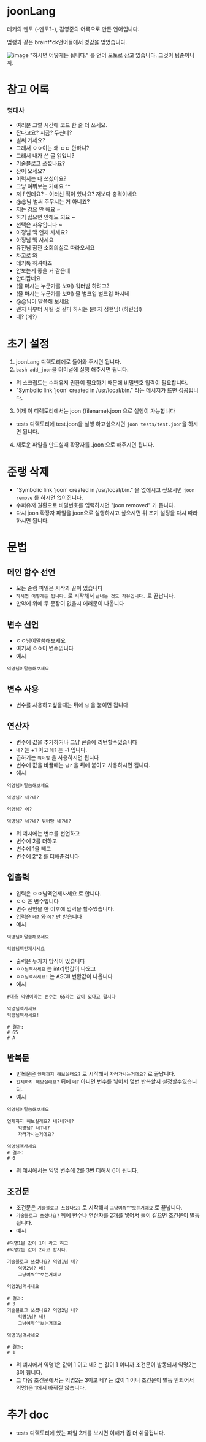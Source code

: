 # joonLang
테커의 멘토 (-멘토?-), 김영준의 어록으로 만든 언어입니다. 

엄랭과 같은 brainf*ck언어들에서 영감을 얻었습니다.

![image](https://github.com/printSANO/joonLang/assets/83595905/ea84aad1-16e0-4333-9914-68f4cb877b76)
"하시면 어떻게든 됩니다." 를 언어 모토로 삼고 있습니다. 그것이 팀준이니까.

# 참고 어록
### 명대사

- 여러분 그럴 시간에 코드 한 줄 더 쓰세요.
- 잔다고요? 지금? 두신데?
- 벌써 가세요?
- 그래서 ㅇㅇ이는 왜 ㅁㅁ 안하니?
- 그래서 내가 쓴 글 읽었니?
- 기술블로그 쓰셨나요?
- 잠이 오세요?
- 이력서는 다 쓰셨어요?
- 그냥 여쭤보는 거예요 ^^
- 저 f 인데요? - 이러신 적이 있나요? 저보다 충격이네요
- @@님 벌써 주무시는 거 아니죠?
- 저는 강요 안 해요 ~
- 하기 싫으면 안해도 되요 ~
- 선택은 자유입니다 ~
- 아정님 맥 언제 사세요?
- 아정님 맥 사세요
- 유진님 잠깐 소회의실로 따라오세요
- 차고로 와
- 테커톡 하셔야죠
- 안보는게 좋을 거 같은데
- 안타깝네요
- (물 마시는 누군가를 보며) 워터밤 하려고?
- (물 마시는 누군가를 보며) 물 벌크업 벌크업 마시네
- @@님이 말씀해 보세요
- 왠지 나부터 시킬 것 같다 하시는 분! 자 정현님! (하린님!)
- 네? (에?)

# 초기 설정
1. joonLang 디렉토리에로 들어와 주시면 됩니다.
2. `bash add_joon`을 터미널에 실행 해주시면 됩니다.
- 위 스크립트는 수퍼유저 권환이 필요하기 때문에 비밀번호 입력이 필요합니다.
- "Symbolic link 'joon' created in /usr/local/bin." 라는 메시지가 뜨면 성공입니다.
3. 이제 이 디렉토리에서는 joon {filename}.joon 으로 실행이 가능합니다
- tests 디렉토리에 test.joon을 실행 하고싶으시면 `joon tests/test.joon`을 하시면 됩니다.
4. 새로운 파일을 만드실때 확장자를 .joon 으로 해주시면 됩니다.

# 준랭 삭제
- "Symbolic link 'joon' created in /usr/local/bin." 을 없에시고 싶으시면 `joon remove` 를 하시면 없어집니다.
- 수퍼유저 권환으로 비밀번호를 입력하시면 "joon removed" 가 뜹니다.
- 다시 joon 확장자 파일을 joon으로 실행하시고 싶으시면 위 초기 설정을 다시 따라하시면 됩니다.

# 문법

## 메인 함수 선언
- 모든 준랭 파일은 시작과 끝이 있습니다
- `하시면 어떻게든 됩니다.` 로 시작해서 `끝내는 것도 자유입니다.` 로 끝납니다.
- 만약에 위에 두 문장이 없을시 에러문이 나옵니다

## 변수 선언

- ㅇㅇ님이말씀해보세요
- 여기서 ㅇㅇ이 변수입니다
- 예시
```
익명님이말씀해보세요
```
## 변수 사용
- 변수를 사용하고싶을때는 뒤에 `님` 을 붙이면 됩니다

## 연산자

- 변수에 값을 추가하거나 그냥 콘솔에 리턴할수있습니다
- `네?` 는 +1 이고 `에?` 는 -1 입니다.
- 곱하기는 `워터밤` 을 사용하시면 됩니다
- 변수에 값을 바꿀때는 `님?` 을 뒤에 붙이고 사용하시면 됩니다.
- 예시
```
익명님이말씀해보세요

익명님? 네?네?

익명님? 에?

익명님? 네?네? 워터밤 네?네?
```
- 위 예시에는 변수를 선언하고
- 변수에 2를 더하고
- 변수에 1을 빼고
- 변수에 2*2 를 더해준겁니다

## 입출력
- 입력은 ㅇㅇ님맥언제사세요 로 합니다.
- ㅇㅇ 은 변수입니다
- 변수 선언을 한 이후에 입력을 할수있습니다.
- 입력은 `네?` 와 `에?` 만 받습니다
- 예시
```
익명님이말씀해보세요

익명님맥언제사세요
```
- 출력은 두가지 방식이 있습니다
- `ㅇㅇ님맥사세요` 는 int리턴값이 나오고
- `ㅇㅇ님맥사세요!` 는 ASCII 변환값이 나옵니다
- 예시
```
#대충 익명이라는 변수는 65라는 값이 있다고 합시다

익명님맥사세요
익명님맥사세요!

# 결과:
# 65
# A
```

## 반복문
- 반복문은 `언제까지 해보실래요?` 로 시작해서 `자러가시는거에요?` 로 끝납니다.
- `언제까지 해보실래요?` 뒤에 `네?` 아니면 변수를 넣어서 몇번 반복할지 설정할수있습니다.
- 예시
```
익명님이말씀해보세요

언제까지 해보실래요? 네?네?네?
    익명님? 네?네?
    자러가시는거에요?

익명님맥사세요
# 결과:
# 6
```
- 위 예시에서는 익명 변수에 2를 3번 더해서 6이 됩니다.

## 조건문
- 조건문은 `기술블로그 쓰셨나요?` 로 시작해서 `그냥여쭤^^보는거에요` 로 끝납니다.
- `기술블로그 쓰셨나요?` 뒤에 변수나 연산자를 2개를 넣어서 둘이 같으면 조건문이 발동됩니다.
- 예시
```
#익명1은 값이 1이 라고 하고
#익명2는 값이 2라고 합시다.

기술블로그 쓰셨나요? 익명1님 네?
    익명2님? 네?
    그냥여쭤^^보는거에요

익명2님맥사세요

# 결과:
# 3
기술블로그 쓰셨나요? 익명2님 네?
    익명1님? 네?
    그냥여쭤^^보는거에요

익명1님맥사세요

# 결과:
# 1
```
- 위 예시에서 익명1은 값이 1 이고 네? 는 값이 1 이니까 조건문이 발동되서 익명2는 3이 됩니다.
- 그 다음 조건문에서는 익명2는 3이고 네? 는 값이 1 이니 조건문이 발동 안되어서 익명1은 1에서 바뀌질 않습니다.

# 추가 doc
- tests 디렉토리에 있는 파일 2개를 보시면 이해가 좀 더 쉬울겁니다.